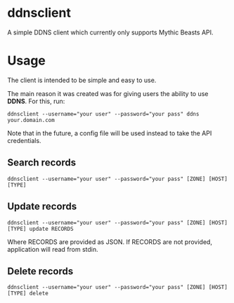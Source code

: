 # ddnsclient
A simple DDNS client which currently only supports Mythic Beasts API.

# Usage

The client is intended to be simple and easy to use.

The main reason it was created was for giving users the ability to use **DDNS**. For this, run:

`ddnsclient --username="your user" --password="your pass" ddns your.domain.com`

Note that in the future, a config file will be used instead to take the API credentials.

## Search records
`ddnsclient --username="your user" --password="your pass" [ZONE] [HOST] [TYPE]`

## Update records
`ddnsclient --username="your user" --password="your pass" [ZONE] [HOST] [TYPE] update RECORDS`

Where RECORDS are provided as JSON. If RECORDS are not provided, application will read from stdin.

## Delete records
`ddnsclient --username="your user" --password="your pass" [ZONE] [HOST] [TYPE] delete`
